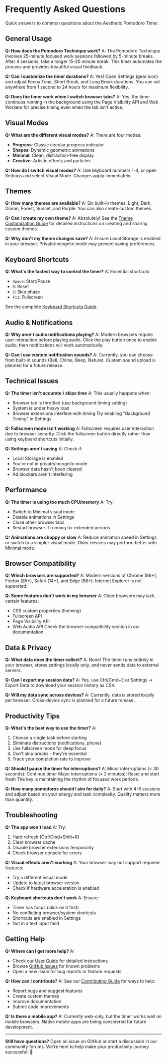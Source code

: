 # Frequently Asked Questions

Quick answers to common questions about the Aesthetic Pomodoro Timer.

## General Usage

**Q: How does the Pomodoro Technique work?**
A: The Pomodoro Technique involves 25-minute focused work sessions followed by 5-minute breaks. After 4 sessions, take a longer 15-20 minute break. This timer automates the process and provides beautiful visual feedback.

**Q: Can I customize the timer durations?**
A: Yes! Open Settings (gear icon) and adjust Focus Time, Short Break, and Long Break durations. You can set anywhere from 1 second to 24 hours for maximum flexibility.

**Q: Does the timer work when I switch browser tabs?**
A: Yes, the timer continues running in the background using the Page Visibility API and Web Workers for precise timing even when the tab isn't active.

## Visual Modes

**Q: What are the different visual modes?**
A: There are four modes:
- **Progress**: Classic circular progress indicator
- **Shapes**: Dynamic geometric animations  
- **Minimal**: Clean, distraction-free display
- **Creative**: Artistic effects and particles

**Q: How do I switch visual modes?**
A: Use keyboard numbers 1-4, or open Settings and select Visual Mode. Changes apply immediately.

## Themes

**Q: How many themes are available?**
A: Six built-in themes: Light, Dark, Ocean, Forest, Sunset, and Purple. You can also create custom themes.

**Q: Can I create my own theme?**
A: Absolutely! See the [Theme Customization Guide](./THEME_CUSTOMIZATION.md) for detailed instructions on creating and sharing custom themes.

**Q: Why don't my theme changes save?**
A: Ensure Local Storage is enabled in your browser. Private/incognito mode may prevent saving preferences.

## Keyboard Shortcuts

**Q: What's the fastest way to control the timer?**
A: Essential shortcuts:
- `Space`: Start/Pause
- `R`: Reset
- `S`: Skip phase
- `F11`: Fullscreen

See the complete [Keyboard Shortcuts Guide](./KEYBOARD_SHORTCUTS.md).

## Audio & Notifications

**Q: Why aren't audio notifications playing?**
A: Modern browsers require user interaction before playing audio. Click the play button once to enable audio, then notifications will work automatically.

**Q: Can I use custom notification sounds?**
A: Currently, you can choose from built-in sounds (Bell, Chime, Beep, Nature). Custom sound upload is planned for a future release.

## Technical Issues

**Q: The timer isn't accurate / skips time**
A: This usually happens when:
- Browser tab is throttled (use background timing setting)
- System is under heavy load
- Browser extensions interfere with timing
Try enabling "Background Timing" in Settings.

**Q: Fullscreen mode isn't working**
A: Fullscreen requires user interaction due to browser security. Click the fullscreen button directly rather than using keyboard shortcuts initially.

**Q: Settings aren't saving**
A: Check if:
- Local Storage is enabled
- You're not in private/incognito mode
- Browser data hasn't been cleared
- Ad blockers aren't interfering

## Performance

**Q: The timer is using too much CPU/memory**
A: Try:
- Switch to Minimal visual mode
- Disable animations in Settings
- Close other browser tabs
- Restart browser if running for extended periods

**Q: Animations are choppy or slow**
A: Reduce animation speed in Settings or switch to a simpler visual mode. Older devices may perform better with Minimal mode.

## Browser Compatibility

**Q: Which browsers are supported?**
A: Modern versions of Chrome (88+), Firefox (85+), Safari (14+), and Edge (88+). Internet Explorer is not supported.

**Q: Some features don't work in my browser**
A: Older browsers may lack certain features:
- CSS custom properties (theming)
- Fullscreen API
- Page Visibility API
- Web Audio API
Check the browser compatibility section in our documentation.

## Data & Privacy

**Q: What data does the timer collect?**
A: None! The timer runs entirely in your browser, stores settings locally only, and never sends data to external servers.

**Q: Can I export my session data?**
A: Yes, use Ctrl/Cmd+E or Settings → Export Data to download your session history as CSV.

**Q: Will my data sync across devices?**
A: Currently, data is stored locally per browser. Cross-device sync is planned for a future release.

## Productivity Tips

**Q: What's the best way to use the timer?**
A: 
1. Choose a single task before starting
2. Eliminate distractions (notifications, phone)
3. Use fullscreen mode for deep focus
4. Don't skip breaks - they're essential
5. Track your completion rate to improve

**Q: Should I pause the timer for interruptions?**
A: Minor interruptions (< 30 seconds): Continue timer
Major interruptions (> 2 minutes): Reset and start fresh
The key is maintaining the rhythm of focused work periods.

**Q: How many pomodoros should I aim for daily?**
A: Start with 4-6 sessions and adjust based on your energy and task complexity. Quality matters more than quantity.

## Troubleshooting

**Q: The app won't load**
A: Try:
1. Hard refresh (Ctrl/Cmd+Shift+R)
2. Clear browser cache
3. Disable browser extensions temporarily
4. Check browser console for errors

**Q: Visual effects aren't working**
A: Your browser may not support required features:
- Try a different visual mode
- Update to latest browser version
- Check if hardware acceleration is enabled

**Q: Keyboard shortcuts don't work**
A: Ensure:
- Timer has focus (click on it first)
- No conflicting browser/system shortcuts
- Shortcuts are enabled in Settings
- Not in a text input field

## Getting Help

**Q: Where can I get more help?**
A: 
- Check our [User Guide](./USER_GUIDE.md) for detailed instructions
- Browse [GitHub Issues](https://github.com/yourusername/productivity-timer/issues) for known problems
- Open a new issue for bug reports or feature requests

**Q: How can I contribute?**
A: See our [Contributing Guide](./CONTRIBUTING.md) for ways to help:
- Report bugs and suggest features
- Create custom themes
- Improve documentation
- Submit code improvements

**Q: Is there a mobile app?**
A: Currently web-only, but the timer works well on mobile browsers. Native mobile apps are being considered for future development.

---

**Still have questions?** Open an issue on GitHub or start a discussion in our community forums. We're here to help make your productivity journey successful! 🍅